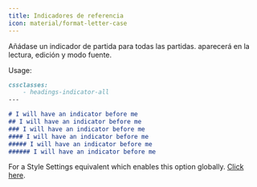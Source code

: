 ```yaml
---
title: Indicadores de referencia
icon: material/format-letter-case
---
```


Añádase un indicador de partida para todas las partidas. aparecerá en la lectura, edición
y modo fuente.

Usage:

```md
cssclasses:
    - headings-indicator-all
---

# I will have an indicator before me
## I will have an indicator before me
### I will have an indicator before me
#### I will have an indicator before me
##### I will have an indicator before me
###### I will have an indicator before me
```

For a Style Settings equivalent which enables this option globally. [Click here](../../Style-Settings/Editor/Typography/headings/index.md#enable-heading-indicators-globally).

